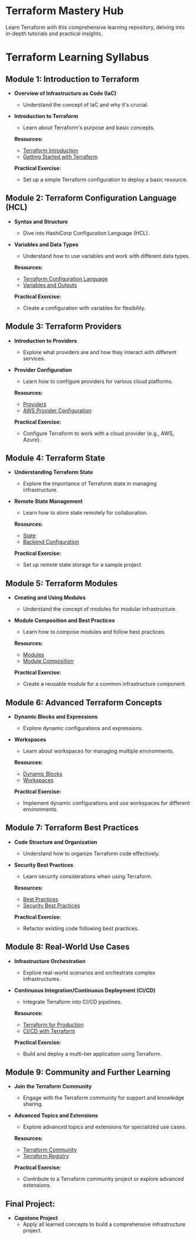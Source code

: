 # Terraform Mastery Hub

Learn Terraform with this comprehensive learning repository, delving into in-depth tutorials and practical insights.

# Terraform Learning Syllabus

## Module 1: Introduction to Terraform

- **Overview of Infrastructure as Code (IaC)**
  - Understand the concept of IaC and why it's crucial.
- **Introduction to Terraform**

  - Learn about Terraform's purpose and basic concepts.

  **Resources:**

  - [Terraform Introduction](https://learn.hashicorp.com/tutorials/terraform/infrastructure-as-code)
  - [Getting Started with Terraform](https://learn.hashicorp.com/tutorials/terraform/install-cli)

  **Practical Exercise:**

  - Set up a simple Terraform configuration to deploy a basic resource.

## Module 2: Terraform Configuration Language (HCL)

- **Syntax and Structure**
  - Dive into HashiCorp Configuration Language (HCL).
- **Variables and Data Types**

  - Understand how to use variables and work with different data types.

  **Resources:**

  - [Terraform Configuration Language](https://www.terraform.io/docs/language/index.html)
  - [Variables and Outputs](https://www.terraform.io/docs/language/values/index.html)

  **Practical Exercise:**

  - Create a configuration with variables for flexibility.

## Module 3: Terraform Providers

- **Introduction to Providers**
  - Explore what providers are and how they interact with different services.
- **Provider Configuration**

  - Learn how to configure providers for various cloud platforms.

  **Resources:**

  - [Providers](https://www.terraform.io/docs/providers/index.html)
  - [AWS Provider Configuration](https://registry.terraform.io/providers/hashicorp/aws/latest/docs)

  **Practical Exercise:**

  - Configure Terraform to work with a cloud provider (e.g., AWS, Azure).

## Module 4: Terraform State

- **Understanding Terraform State**
  - Explore the importance of Terraform state in managing infrastructure.
- **Remote State Management**

  - Learn how to store state remotely for collaboration.

  **Resources:**

  - [State](https://www.terraform.io/docs/state/index.html)
  - [Backend Configuration](https://www.terraform.io/docs/backends/index.html)

  **Practical Exercise:**

  - Set up remote state storage for a sample project.

## Module 5: Terraform Modules

- **Creating and Using Modules**
  - Understand the concept of modules for modular infrastructure.
- **Module Composition and Best Practices**

  - Learn how to compose modules and follow best practices.

  **Resources:**

  - [Modules](https://www.terraform.io/docs/modules/index.html)
  - [Module Composition](https://www.terraform.io/docs/modules/composition.html)

  **Practical Exercise:**

  - Create a reusable module for a common infrastructure component.

## Module 6: Advanced Terraform Concepts

- **Dynamic Blocks and Expressions**
  - Explore dynamic configurations and expressions.
- **Workspaces**

  - Learn about workspaces for managing multiple environments.

  **Resources:**

  - [Dynamic Blocks](https://www.terraform.io/docs/language/expressions/dynamic-blocks.html)
  - [Workspaces](https://www.terraform.io/docs/state/workspaces.html)

  **Practical Exercise:**

  - Implement dynamic configurations and use workspaces for different environments.

## Module 7: Terraform Best Practices

- **Code Structure and Organization**
  - Understand how to organize Terraform code effectively.
- **Security Best Practices**

  - Learn security considerations when using Terraform.

  **Resources:**

  - [Best Practices](https://www.terraform.io/docs/cloud/guides/recommended-practices/index.html)
  - [Security Best Practices](https://www.terraform.io/docs/security/index.html)

  **Practical Exercise:**

  - Refactor existing code following best practices.

## Module 8: Real-World Use Cases

- **Infrastructure Orchestration**
  - Explore real-world scenarios and orchestrate complex infrastructures.
- **Continuous Integration/Continuous Deployment (CI/CD)**

  - Integrate Terraform into CI/CD pipelines.

  **Resources:**

  - [Terraform for Production](https://www.terraform.io/docs/enterprise/index.html)
  - [CI/CD with Terraform](https://learn.hashicorp.com/tutorials/terraform/cdktf)

  **Practical Exercise:**

  - Build and deploy a multi-tier application using Terraform.

## Module 9: Community and Further Learning

- **Join the Terraform Community**
  - Engage with the Terraform community for support and knowledge sharing.
- **Advanced Topics and Extensions**

  - Explore advanced topics and extensions for specialized use cases.

  **Resources:**

  - [Terraform Community](https://discuss.hashicorp.com/c/terraform-core/7)
  - [Terraform Registry](https://registry.terraform.io/)

  **Practical Exercise:**

  - Contribute to a Terraform community project or explore advanced extensions.

## Final Project:

- **Capstone Project**
  - Apply all learned concepts to build a comprehensive infrastructure project.
